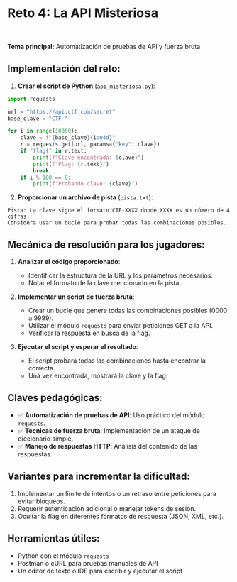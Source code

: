 # Reto 4: La API Misteriosa

<br>

**Tema principal:** Automatización de pruebas de API y fuerza bruta

## Implementación del reto:

1. **Crear el script de Python** (`api_misteriosa.py`):

```python
import requests

url = "https://api.ctf.com/secret"
base_clave = "CTF-"

for i in range(10000):
    clave = f"{base_clave}{i:04d}"
    r = requests.get(url, params={"key": clave})
    if "flag{" in r.text:
        print(f"Clave encontrada: {clave}")
        print(f"Flag: {r.text}")
        break
    if i % 100 == 0:
        print(f"Probando clave: {clave}")
```

2. **Proporcionar un archivo de pista** (`pista.txt`):
```
Pista: La clave sigue el formato CTF-XXXX donde XXXX es un número de 4 cifras.
Considera usar un bucle para probar todas las combinaciones posibles.
```

## Mecánica de resolución para los jugadores:

1. **Analizar el código proporcionado**:
   - Identificar la estructura de la URL y los parámetros necesarios.
   - Notar el formato de la clave mencionado en la pista.

2. **Implementar un script de fuerza bruta**:
   - Crear un bucle que genere todas las combinaciones posibles (0000 a 9999).
   - Utilizar el módulo `requests` para enviar peticiones GET a la API.
   - Verificar la respuesta en busca de la flag.

3. **Ejecutar el script y esperar el resultado**:
   - El script probará todas las combinaciones hasta encontrar la correcta.
   - Una vez encontrada, mostrará la clave y la flag.

## Claves pedagógicas:

- ✅ **Automatización de pruebas de API**: Uso práctico del módulo `requests`.
- ✅ **Técnicas de fuerza bruta**: Implementación de un ataque de diccionario simple.
- ✅ **Manejo de respuestas HTTP**: Análisis del contenido de las respuestas.

## Variantes para incrementar la dificultad:

1. Implementar un límite de intentos o un retraso entre peticiones para evitar bloqueos.
2. Requerir autenticación adicional o manejar tokens de sesión.
3. Ocultar la flag en diferentes formatos de respuesta (JSON, XML, etc.).

## Herramientas útiles:

- Python con el módulo `requests`
- Postman o cURL para pruebas manuales de API
- Un editor de texto o IDE para escribir y ejecutar el script
